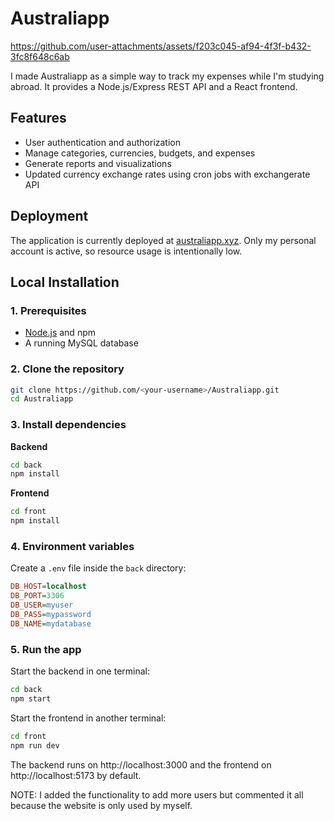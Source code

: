 # Australiapp



https://github.com/user-attachments/assets/f203c045-af94-4f3f-b432-3fc8f648c6ab



I made Australiapp as a simple way to track my expenses while I'm studying abroad.
It provides a Node.js/Express REST API and a React frontend.

## Features
- User authentication and authorization
- Manage categories, currencies, budgets, and expenses
- Generate reports and visualizations
- Updated currency exchange rates using cron jobs with exchangerate API

## Deployment

The application is currently deployed at [australiapp.xyz](https://australiapp.xyz). Only my personal account is active, so resource usage is intentionally low.

## Local Installation

### 1. Prerequisites
- [Node.js](https://nodejs.org/) and npm
- A running MySQL database

### 2. Clone the repository
```bash
git clone https://github.com/<your-username>/Australiapp.git
cd Australiapp
```

### 3. Install dependencies
**Backend**
```bash
cd back
npm install
```

**Frontend**
```bash
cd front
npm install
```

### 4. Environment variables
Create a `.env` file inside the `back` directory:
```ini
DB_HOST=localhost
DB_PORT=3306
DB_USER=myuser
DB_PASS=mypassword
DB_NAME=mydatabase
```

### 5. Run the app
Start the backend in one terminal:
```bash
cd back
npm start
```

Start the frontend in another terminal:
```bash
cd front
npm run dev
```

The backend runs on http://localhost:3000 and the frontend on http://localhost:5173 by default.


NOTE: I added the functionality to add more users but commented it all because the website is only used by myself.
